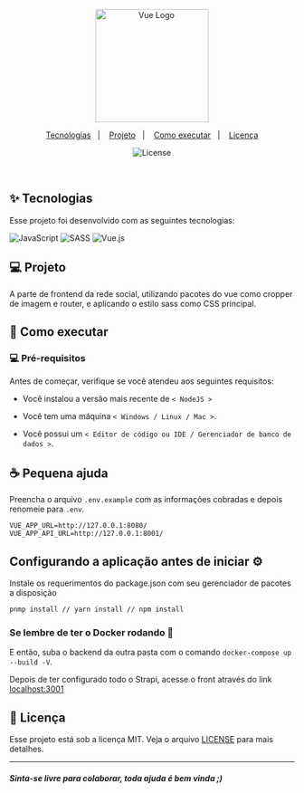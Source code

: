 <p align="center">
  <a href="https://vuejs.org/" target="blank"><img src="https://upload.wikimedia.org/wikipedia/commons/thumb/9/95/Vue.js_Logo_2.svg/2367px-Vue.js_Logo_2.svg.png" width="200" alt="Vue Logo" /></a>
</p>

<p align="center">
  <a href="#-tecnologias">Tecnologias</a>&nbsp;&nbsp;&nbsp;|&nbsp;&nbsp;&nbsp;
  <a href="#-projeto">Projeto</a>&nbsp;&nbsp;&nbsp;|&nbsp;&nbsp;&nbsp;
  <a href="#-como-executar">Como executar</a>&nbsp;&nbsp;&nbsp;|&nbsp;&nbsp;&nbsp;
  <a href="#-licença">Licença</a>
</p>

<p align="center">
  <img alt="License" src="https://img.shields.io/static/v1?label=license&message=MIT&color=8257E5&labelColor=000000">
</p>

<br>

<a id="-tecnologias"></a>

## ✨ Tecnologias

Esse projeto foi desenvolvido com as seguintes tecnologias:

![JavaScript](https://img.shields.io/badge/javascript-%23323330.svg?style=for-the-badge&logo=javascript&logoColor=%23F7DF1E)
![SASS](https://img.shields.io/badge/SASS-hotpink.svg?style=for-the-badge&logo=SASS&logoColor=white)
![Vue.js](https://img.shields.io/badge/vuejs-%2335495e.svg?style=for-the-badge&logo=vuedotjs&logoColor=%234FC08D)

<a id="-projeto"></a>

## 💻 Projeto

A parte de frontend da rede social, utilizando pacotes do vue como cropper de imagem e router, e aplicando o estilo sass como CSS principal.

<a id="-como-executar"></a>

## 🚀 Como executar

### 💻 Pré-requisitos

Antes de começar, verifique se você atendeu aos seguintes requisitos:

- Você instalou a versão mais recente de `< NodeJS >`

- Você tem uma máquina `< Windows / Linux / Mac >`.

- Você possui um `< Editor de código ou IDE / Gerenciador de banco de dados >`.

## ☕ Pequena ajuda

Preencha o arquivo `.env.example` com as informações cobradas e depois renomeie para `.env`.

```env
VUE_APP_URL=http://127.0.0.1:8080/
VUE_APP_API_URL=http://127.0.0.1:8001/
```

## Configurando a aplicação antes de iniciar :gear:

Instale os requerimentos do package.json com seu gerenciador de pacotes a disposição

```bash
pnmp install // yarn install // npm install
```

### Se lembre de ter o Docker rodando :ocean:

E então, suba o backend da outra pasta com o comando `docker-compose up --build -V`.

Depois de ter configurado todo o Strapi, acesse o front através do link [localhost:3001](localhost:3001)

<a id="licença"></a>

## 📄 Licença

Esse projeto está sob a licença MIT. Veja o arquivo [LICENSE](../LICENSE.md) para mais detalhes.

---

#### _Sinta-se livre para colaborar, toda ajuda é bem vinda ;)_
